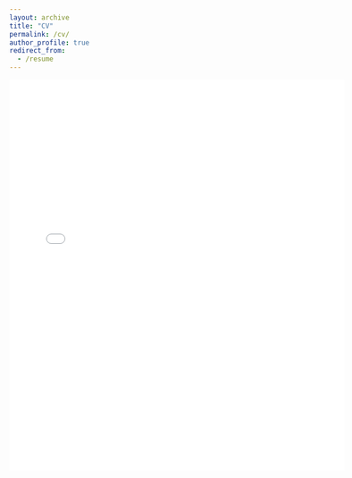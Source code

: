 ```yaml
---
layout: archive
title: "CV"
permalink: /cv/
author_profile: true
redirect_from:
  - /resume
---
```


<embed src="{{ site.baseurl }}/files/yourdoc.pdf" width="600" height="700" type='application/pdf'>
